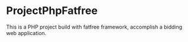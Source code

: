 # ProjectPhpFatfree

This is a PHP project build with fatfree framework, accomplish a bidding web application.
